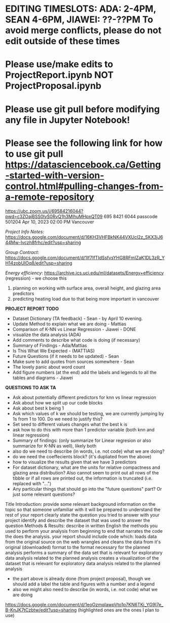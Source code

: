 # EDITING TIMESLOTS: ADA: 2-4PM, SEAN 4-6PM, JIAWEI: ??-??PM To avoid merge conflicts, please do not edit outside of these times
# Please use/make edits to ProjectReport.ipynb NOT ProjectProposal.ipynb
# Please use git pull before modifying any file in Jupyter Notebook!
# Please see the following link for how to use git pull https://datasciencebook.ca/Getting-started-with-version-control.html#pulling-changes-from-a-remote-repository

https://ubc.zoom.us/j/69584216044?pwd=c3ZOajBSS0lyS0RvQ1h3MlhuMHpxQT09
695 8421 6044 passcode 501204
Apr 10, 2023 02:00 PM Vancouver

*Project Info Notes:* https://docs.google.com/document/d/16KH3VHFBkNK44VXUcl2z_SKX3jJ644Mw-Ivczh8frhc/edit?usp=sharing

*Group Contract:* https://docs.google.com/document/d/1If7IfTIdSsfvsYHG8RFmIZaK1DL3zR_YH14zobUIOq8/edit?usp=sharing

*Energy efficiency*:   https://archive.ics.uci.edu/ml/datasets/Energy+efficiency (regression) - we choose this
1. planning on working with surface area, overall height, and glazing area predictors
1. predicting heating load due to that being more important in vancouver 

**PROJECT REPORT TODO**
 - Dataset Dictionary (TA feedback) - Sean - by April 10 evening.
 - Update Method to explain what we are doing - Mattias
 - Comparison of K-NN vs Linear Regression - Jiawei - DONE
 - visualize the data analysis (ADA)
 - Add comments to describe what code is doing (if necessary)
 - Summary of Findings - Ada/Mattias
 - Is This What We Expected - (MATTIAS)
 - Future Questions (if it needs to be updated) - Sean
 - Make sure to add quotes from sources somewhere - Sean
 - The lovely panic about word count
 - Add figure numbers (at the end) add the labels and legends to all the tables and diagrams - Jiawei
 
 **QUESTIONS TO ASK TA**
 - Ask about potentially different predictors for knn vs linear regression
 - Ask about how we split up our code blocks
 - Ask about best k being 1
 - Ask which values of k we should be testing, we are currently jumping by 1s from 1 to 100. Do we need to justify this?
 - Set seed to different values changes what the best k is
 - ask how to do this with more than 1 predictor variable (both knn and linear regression)
 - Summary of findings: (only summarize for Linear regresion or also summarize for K-NN as well), likely both
 - also do we need to describe (in words, i.e. not code) what we are doing?
 - do we need the coeffecients block? (it's dupliated from the above)
 - how to visualize the results given that we have 3 predictors
 - For dataset dictionary, what are the units for relative compactness and glazing area distribution? Also cannot seem to print out all rows of the tibble or if all rows are printed out, the information is truncated (i.e. replaced with "...")
 - Any particular things that should go into the "future questions" part? Or just some relevant questions?
 
 Title
Introduction:
provide some relevant background information on the topic so that someone unfamiliar with it will be prepared to understand the rest of your report
clearly state the question you tried to answer with your project
identify and describe the dataset that was used to answer the question
Methods & Results:
describe in written English the methods you used to perform your analysis from beginning to end that narrates the code the does the analysis.
your report should include code which:
loads data from the original source on the web 
wrangles and cleans the data from it's original (downloaded) format to the format necessary for the planned analysis
performs a summary of the data set that is relevant for exploratory data analysis related to the planned analysis 
creates a visualization of the dataset that is relevant for exploratory data analysis related to the planned analysis

- the part above is already done (from project proposal), though we should add a label the table and figures with a number and a legend
- also we might also need to describe (in words, i.e. not code) what we are doing

https://docs.google.com/document/d/1eoOzmqIawpVto1p7KN6TKj_YG9I7e_B-KnJK7tCzbtw/edit?usp=sharing (highlighted ones are the ones I plan to use)



